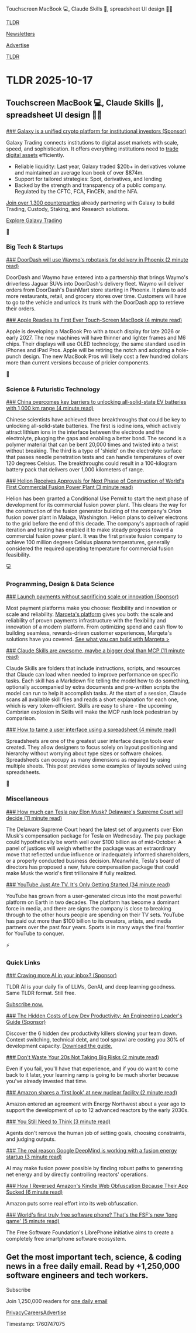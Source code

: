 Touchscreen MacBook 💻, Claude Skills 🤖, spreadsheet UI design 🧑‍🎨

[TLDR](/)

[Newsletters](/newsletters)

[Advertise](https://advertise.tldr.tech/)

[TLDR](/)

# TLDR 2025-10-17

## Touchscreen MacBook 💻, Claude Skills 🤖, spreadsheet UI design 🧑‍🎨

### 

[### Galaxy is a unified crypto platform for institutional investors (Sponsor)](https://hubs.li/Q03HYyNn0)

Galaxy Trading connects institutions to digital asset markets with scale, speed, and sophistication. It offers everything institutions need to [trade digital assets](https://hubs.li/Q03HYyNn0) efficiently.

* Reliable liquidity: Last year, Galaxy traded $20b+ in derivatives volume and maintained an average loan book of over $874m.
* Support for tailored strategies: Spot, derivatives, and lending
* Backed by the strength and transparency of a public company. Regulated by the CFTC, FCA, FinCEN, and the NFA.

[Join over 1,300 counterparties](https://hubs.li/Q03HYyNn0) already partnering with Galaxy to build Trading, Custody, Staking, and Research solutions.

[Explore Galaxy Trading](https://hubs.li/Q03HYyNn0)

📱

### Big Tech & Startups

[### DoorDash will use Waymo's robotaxis for delivery in Phoenix (2 minute read)](https://www.theverge.com/news/800455/waymo-doordash-autonomous-food-delivery-phoenix?utm_source=tldrnewsletter)

DoorDash and Waymo have entered into a partnership that brings Waymo's driverless Jaguar SUVs into DoorDash's delivery fleet. Waymo will deliver orders from DoorDash's DashMart store starting in Phoenix. It plans to add more restaurants, retail, and grocery stores over time. Customers will have to go to the vehicle and unlock its trunk with the DoorDash app to retrieve their orders.

[### Apple Readies Its First Ever Touch-Screen MacBook (4 minute read)](https://www.bloomberg.com/news/articles/2025-10-16/apple-readies-high-end-macbook-pro-with-touch-hole-punch-screen?accessToken=eyJhbGciOiJIUzI1NiIsInR5cCI6IkpXVCJ9.eyJzb3VyY2UiOiJTdWJzY3JpYmVyR2lmdGVkQXJ0aWNsZSIsImlhdCI6MTc2MDY2MzA4MCwiZXhwIjoxNzYxMjY3ODgwLCJhcnRpY2xlSWQiOiJUM1pPUkRHUEwzV08wMCIsImJjb25uZWN0SWQiOiJFQTExNDNDNTM4NEE0RUY5QTg5RjJEN0IxMTg2MzcwOSJ9.WoIBabFnKpmAUDoU7XIqSYlz8tGz2rz41y7wc-rw-K0&utm_source=tldrnewsletter)

Apple is developing a MacBook Pro with a touch display for late 2026 or early 2027. The new machines will have thinner and lighter frames and M6 chips. Their displays will use OLED technology, the same standard used in iPhones and iPad Pros. Apple will be retiring the notch and adopting a hole-punch design. The new MacBook Pros will likely cost a few hundred dollars more than current versions because of pricier components.

🚀

### Science & Futuristic Technology

[### China overcomes key barriers to unlocking all-solid-state EV batteries with 1,000 km range (4 minute read)](https://electrek.co/2025/10/16/china-advances-all-solid-state-ev-batteries-with-1000-km-range/?utm_source=tldrnewsletter)

Chinese scientists have achieved three breakthroughs that could be key to unlocking all-solid-state batteries. The first is iodine ions, which actively attract lithium ions in the interface between the electrode and the electrolyte, plugging the gaps and enabling a better bond. The second is a polymer material that can be bent 20,000 times and twisted into a twist without breaking. The third is a type of 'shield' on the electrolyte surface that passes needle penetration tests and can handle temperatures of over 120 degrees Celsius. The breakthroughs could result in a 100-kilogram battery pack that delivers over 1,000 kilometers of range.

[### Helion Receives Approvals for Next Phase of Construction of World's First Commercial Fusion Power Plant (3 minute read)](https://www.helionenergy.com/articles/helion-receives-approvals-for-next-phase-of-construction-of-worlds-first-commercial-fusion-power-plant/?utm_source=tldrnewsletter)

Helion has been granted a Conditional Use Permit to start the next phase of development for its commercial fusion power plant. This clears the way for the construction of the fusion generator building of the company's Orion fusion power plant in Malaga, Washington. Helion plans to deliver electrons to the grid before the end of this decade. The company's approach of rapid iteration and testing has enabled it to make steady progress toward a commercial fusion power plant. It was the first private fusion company to achieve 100 million degrees Celsius plasma temperatures, generally considered the required operating temperature for commercial fusion feasibility.

💻

### Programming, Design & Data Science

[### Launch payments without sacrificing scale or innovation (Sponsor)](https://www.marqeta.com/cmp/no-compromise?utm_source=tldr&amp;utm_medium=newsletter&amp;utm_campaign=fy25q3_no_compromise&amp;utm_content=tldr_fintech_secondary_cta1)

Most payment platforms make you choose: flexibility and innovation or scale and reliability. [Marqeta's platform](https://www.marqeta.com/cmp/no-compromise?utm_source=tldr&utm_medium=newsletter&utm_campaign=fy25q3_no_compromise&utm_content=tldr_fintech_secondary_cta1) gives you both: the scale and reliability of proven payments infrastructure with the flexibility and innovation of a modern platform. From optimizing spend and cash flow to building seamless, rewards-driven customer experiences, Marqeta's solutions have you covered. [See what you can build with Marqeta >](https://www.marqeta.com/cmp/no-compromise?utm_source=tldr&utm_medium=newsletter&utm_campaign=fy25q3_no_compromise&utm_content=tldr_fintech_secondary_cta1)

[### Claude Skills are awesome, maybe a bigger deal than MCP (11 minute read)](https://simonwillison.net/2025/Oct/16/claude-skills/?utm_source=tldrnewsletter)

Claude Skills are folders that include instructions, scripts, and resources that Claude can load when needed to improve performance on specific tasks. Each skill has a Markdown file telling the model how to do something, optionally accompanied by extra documents and pre-written scripts the model can run to help it accomplish tasks. At the start of a session, Claude scans all available skill files and reads a short explanation for each one, which is very token-efficient. Skills are easy to share - the upcoming Cambrian explosion in Skills will make the MCP rush look pedestrian by comparison.

[### How to tame a user interface using a spreadsheet (4 minute read)](https://blog.gingerbeardman.com/2025/10/11/how-to-tame-a-user-interface-using-a-spreadsheet/?utm_source=tldrnewsletter)

Spreadsheets are one of the greatest user interface design tools ever created. They allow designers to focus solely on layout positioning and hierarchy without worrying about type sizes or software choices. Spreadsheets can occupy as many dimensions as required by using multiple sheets. This post provides some examples of layouts solved using spreadsheets.

🎁

### Miscellaneous

[### How much can Tesla pay Elon Musk? Delaware's Supreme Court will decide (11 minute read)](https://www.npr.org/2025/10/15/nx-s1-5567930/elon-musk-tesla-compensation-case-appeal?utm_source=tldrnewsletter)

The Delaware Supreme Court heard the latest set of arguments over Elon Musk's compensation package for Tesla on Wednesday. The pay package could hypothetically be worth well over $100 billion as of mid-October. A panel of justices will weigh whether the package was an extraordinary move that reflected undue influence or inadequately informed shareholders, or a properly conducted business decision. Meanwhile, Tesla's board of directors has proposed a new, future compensation package that could make Musk the world's first trillionaire if fully realized.

[### YouTube Just Ate TV. It's Only Getting Started (34 minute read)](https://www.hollywoodreporter.com/business/digital/youtube-impact-tv-sports-late-night-comedy-shows-1236400353/?utm_source=tldrnewsletter)

YouTube has grown from a user-generated circus into the most powerful platform on Earth in two decades. The platform has become a dominant force in media, and there are signs the company is close to breaking through to the other hours people are spending on their TV sets. YouTube has paid out more than $100 billion to its creators, artists, and media partners over the past four years. Sports is in many ways the final frontier for YouTube to conquer.

⚡

### Quick Links

[### Craving more AI in your inbox? (Sponsor)](https://tldr.tech/ai/?utm_source=tldr&amp;utm_medium=newsletter&amp;utm_campaign=quicklinks10172025)

TLDR AI is your daily fix of LLMs, GenAI, and deep learning goodness. Same TLDR format. Still free.

[Subscribe now.](https://tldr.tech/ai/?utm_source=tldr&utm_medium=newsletter&utm_campaign=quicklinks10172025)

[### The Hidden Costs of Low Dev Productivity: An Engineering Leader's Guide (Sponsor)](https://www.gitkraken.com/the-6-hidden-productivity-killers-2025?source=TLDR&amp;product=gitkraken&amp;utm_source=TLDR&amp;utm_medium=ppc&amp;utm_campaign=20471621-GitKraken%20Insights%20Campaign%20-%20August&amp;utm_content=productivity-killers)

Discover the 6 hidden dev productivity killers slowing your team down. Context switching, technical debt, and tool sprawl are costing you 30% of development capacity. [Download the guide.](https://www.gitkraken.com/the-6-hidden-productivity-killers-2025?source=TLDR&product=gitkraken&utm_source=TLDR&utm_medium=ppc&utm_campaign=20471621-GitKraken%20Insights%20Campaign%20-%20August&utm_content=productivity-killers)

[### Don't Waste Your 20s Not Taking Big Risks (2 minute read)](https://blog.nateliason.com/p/dont-waste-your-20s-not-taking-big?utm_source=tldrnewsletter)

Even if you fail, you'll have that experience, and if you do want to come back to it later, your learning ramp is going to be much shorter because you've already invested that time.

[### Amazon shares a ‘first look' at new nuclear facility (2 minute read)](https://www.theverge.com/news/801257/amazon-nuclear-energy-reactor-first-look?utm_source=tldrnewsletter)

Amazon entered an agreement with Energy Northwest about a year ago to support the development of up to 12 advanced reactors by the early 2030s.

[### You Still Need to Think (3 minute read)](https://calv.info/you-still-need-to-think?utm_source=tldrnewsletter)

Agents don't remove the human job of setting goals, choosing constraints, and judging outputs.

[### The real reason Google DeepMind is working with a fusion energy startup (3 minute read)](https://finance.yahoo.com/news/real-reason-google-deepmind-working-180608227.html?utm_source=tldrnewsletter)

AI may make fusion power possible by finding robust paths to generating net energy and by directly controlling reactors' operations.

[### How I Reversed Amazon's Kindle Web Obfuscation Because Their App Sucked (6 minute read)](https://blog.pixelmelt.dev/kindle-web-drm/?utm_source=tldrnewsletter)

Amazon puts some real effort into its web obfuscation.

[### World's first truly free software phone? That's the FSF's new 'long game' (5 minute read)](https://www.zdnet.com/article/worlds-first-truly-free-software-phone-thats-the-fsfs-new-long-game/?utm_source=tldrnewsletter)

The Free Software Foundation's LibrePhone initiative aims to create a completely free smartphone software ecosystem.

## Get the most important tech, science, & coding news in a free daily email. Read by +1,250,000 software engineers and tech workers.

Subscribe

Join 1,250,000 readers for [one daily email](/api/latest/tech)

[Privacy](/privacy)[Careers](https://jobs.ashbyhq.com/tldr.tech)[Advertise](/tech/advertise)

Timestamp: 1760747075
